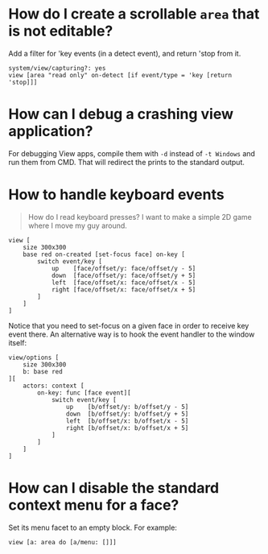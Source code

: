 # How do I create a scrollable `area` that is not editable?

Add a filter for 'key events (in a detect event), and return 'stop from it.

```
system/view/capturing?: yes
view [area "read only" on-detect [if event/type = 'key [return 'stop]]]
```

# How can I debug a crashing view application?

For debugging View apps, compile them with `-d` instead of `-t Windows` and run them from CMD. That will redirect the prints to the standard output.

# How to handle keyboard events

> How do I read keyboard presses? I want to make a simple 2D game where I move my guy around.

```
view [
    size 300x300
    base red on-created [set-focus face] on-key [
        switch event/key [
            up    [face/offset/y: face/offset/y - 5]
            down  [face/offset/y: face/offset/y + 5]
            left  [face/offset/x: face/offset/x - 5]
            right [face/offset/x: face/offset/x + 5]
        ]
    ]
]
```

Notice that you need to set-focus on a given face in order to receive key event there. An alternative way is to hook the event handler to the window itself:

```
view/options [
    size 300x300
    b: base red
][
    actors: context [
        on-key: func [face event][
            switch event/key [
                up    [b/offset/y: b/offset/y - 5]
                down  [b/offset/y: b/offset/y + 5]
                left  [b/offset/x: b/offset/x - 5]
                right [b/offset/x: b/offset/x + 5]
            ]
        ]
    ]
]
```

# How can I disable the standard context menu for a face?

Set its menu facet to an empty block. For example:

```
view [a: area do [a/menu: []]]
```
